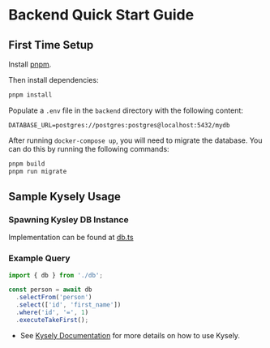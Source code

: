 # Backend Quick Start Guide

## First Time Setup

Install [pnpm](https://pnpm.io/installation).

Then install dependencies:

```bash
pnpm install
```

Populate a `.env` file in the `backend` directory with the following content:

```env
DATABASE_URL=postgres://postgres:postgres@localhost:5432/mydb
```

After running `docker-compose up`, you will need to migrate the database. You can do this by running the following commands:

```bash
pnpm build
pnpm run migrate
```

## Sample Kysely Usage

### Spawning Kysley DB Instance

Implementation can be found at [db.ts](src/db/db.ts)

### Example Query

```typescript
import { db } from './db';

const person = await db
  .selectFrom('person')
  .select(['id', 'first_name'])
  .where('id', '=', 1)
  .executeTakeFirst();
```

- See [Kysely Documentation](https://kysely.dev/docs/intro) for more details on how to use Kysely.
